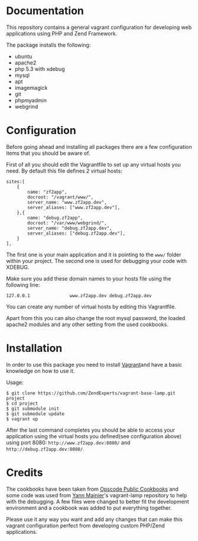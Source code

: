 Documentation
=============

This repository contains a general vagrant configuration for developing web applications using PHP and Zend Framework.

The package installs the following:
- ubuntu
- apache2 
- php 5.3 with xdebug
- mysql
- apt
- imagemagick
- git
- phpmyadmin
- webgrind

Configuration
=============

Before going ahead and installing all packages there are a few configuration items that you should be aware of.

First of all you should edit the Vagrantfile to set up any virtual hosts you need. 
By default this file defines 2 virtual hosts:

```
sites:[
    {
        name: "zf2app",
        docroot: "/vagrant/www/",
        server_name: "www.zf2app.dev",
        server_aliases: ["www.zf2app.dev"],
    },{
        name: "debug.zf2app",
        docroot: "/var/www/webgrind/",
        server_name: "debug.zf2app.dev",
        server_aliases: ["debug.zf2app.dev"],
    }
],
```

The first one is your main application and it is pointing to the `www/` folder within your project.
The second one is used for debugging your code with XDEBUG.

Make sure you add these domain names to your hosts file using the following line:

```
127.0.0.1 				www.zf2app.dev debug.zf2app.dev
```
    
You can create any number of virtual hosts by editing this Vagrantfile.

Apart from this you can also change the root mysql password, the loaded apache2 modules and any other setting from the used cookbooks.

Installation
============

In order to use this package you need to install [Vagrant](http://vagrantup.com/)and have a basic knowledge on how to use it.

Usage:

```
$ git clone https://github.com/ZendExperts/vagrant-base-lamp.git project
$ cd project
$ git submodule init
$ git submodule update
$ vagrant up
```

After the last command completes you should be able to access your application using the virtual hosts you defined(see configuration above) using port 8080: `http://www.zf2app.dev:8080/` and `http://debug.zf2app.dev:8080/`.

Credits
=======

The cookbooks have been taken from [Opscode Public Cookbooks](https://github.com/opscode-cookbooks/) and some code was used from [Yann Mainier](https://github.com/ymainier)'s vagrant-lamp repository to help with the debugging.
A few files were changed to better fit the development environment and a cookbook was added to put everything together.

Please use it any way you want and add any changes that can make this vagrant configuration perfect from developing custom PHP/Zend applications.